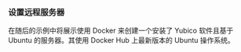 ### 设置远程服务器

在随后的示例中将展示使用 Docker 来创建一个安装了 Yubico 软件且基于 Ubuntu 的服务器。其使用 Docker Hub 上最新版本的 Ubuntu 操作系统。
